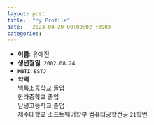 ```yaml
---
layout: post
title:  "My Profile"
date:   2023-04-20 00:00:02 +0900
categories: 
---
```

* **이름**: 유예진 <br>
* **생년월일**: `2002.08.24` <br>
* **`MBTI`**: `ESTJ` <br>
* **학력**   
 백록초등학교 졸업 <br>
 한라중학교 졸업 <br>
 남녕고등학교 졸업 <br>
 제주대학교 소프트웨어학부 컴퓨터공학전공 `21`학번 <br>


